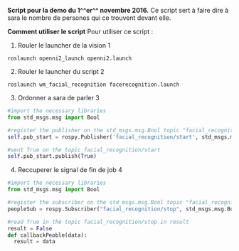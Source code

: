 **Script pour la demo du 1^^er^^ novembre 2016.**
Ce script sert à faire dire à sara le nombre de persones qui ce trouvent devant elle.

**Comment utiliser le script**
Pour utiliser ce script :

1. Rouler le launcher de la vision 1
```shell
roslaunch openni2_launch openni2.launch 
```
2. Rouler le launcher du script 2
```shell
roslaunch wm_facial_recognition facerecognition.launch
```
3. Ordonner a sara de parler 3
```python
#import the necessary libraries
from std_msgs.msg import Bool

#register the publisher on the std_msgs.msg.Bool topic "facial_recognition/start"
self.pub_start = rospy.Publisher('facial_recognition/start', std_msgs.msg.Bool,  queue_size=1)

#sent True on the topic facial_recognition/start
self.pub_start.publish(True)
```

4. Reccuperer le signal de fin de job 4
```python
#import the necessary libraries
from std_msgs.msg import Bool

#register the subscriber on the std_msgs.msg.Bool topic "facial_recognition/stop"
peopleSub = rospy.Subscriber("facial_recognition/stop", std_msgs.msg.Bool, callbackPeople)

#read True in the topic facial_recognition/stop in result
result = False
def callbackPeoble(data):
  result = data
```
